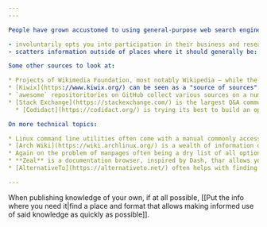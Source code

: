 ```yaml
---
---

People have grown accustomed to using general-purpose web search engines for finding whatever it is they need to find. While serviceable, this approach:

- involuntarily opts you into participation in their business and research, which relies on its opt-out nature (i. e. including your data by default without asking), and opting out is notoriously difficult or impossible
- scatters information outside of places where it should generally be: there's a metric ton of blog posts on technical subjects that could make for good documentation pieces, but for whatever reason (difficulty of contribution, difference in opinion of scope, lack of time) it's not happening

Some other sources to look at:

* Projects of Wikimedia Foundation, most notably Wikipedia – while the quality of information there can often be questionable, especially in non-English ones, it usually works out when looking for an overview "in layman's terms" and includes references for further lookups
* [Kiwix](https://www.kiwix.org/) can be seen as a "source of sources": it maintains an app for browsing knowledge bases _offline_ as well as a library of said knowledge bases for anyone to download and use (the list may be as important as the bases themselves)
* `awesome` repositoritories on GitHub collect various sources on a number of topics, usually technical; searching GitHub for `awesome-$TOPIC` (e. g. `awesome-git`) usually yields useful results
* [Stack Exchange](https://stackexchange.com/) is the largest Q&A community on a multitude of different subjects, most prominently around IT, but in other areas as well — it has a wealth of content, but it's commercial, and as such often compromises the integrity of its community for financial gain
  * [Codidact](https://codidact.org/) is trying its best to build an open Q&A platform free of commercial motives, it's by no means big, but it's the biggest of its kind

On more technical topics:

* Linux command line utilities often come with a manual commonly accessible via `man $COMMAND`, `$COMMAND --help` or `$COMMAND help`. Some utilities have more obscure ways, but these are generally discouraged
* [Arch Wiki](https://wiki.archlinux.org/) is a wealth of information on most Linix-related topics, and not just about Arch since much of the software it uses is also available in other Linux distributions and beyond. In contrast with manpages, which are often but a reference manual, it usually outlines more practical information like common uses and issues
* Again on the problem of manpages often being a dry list of all options – utilities like `navi`, `cheat` and `tldr` provide common uses of many utilities in form of complete commands
* **Zeal** is a documentation browser, inspired by Dash, thar allows you to browse many documentation websites offline at full speed, at the expense of some disk space, although with modern disks this is hardly a huge concern
* [AlternativeTo](https://alternativeto.net/) often helps with finding alternatives to various software products, with probably the most common use case being finding an free and/or open-source replacement for something

---
```


When publishing knowledge of your own, if at all possible, [[Put the info where you need it|find a place and format that allows making informed use of said knowledge as quickly as possible]].

